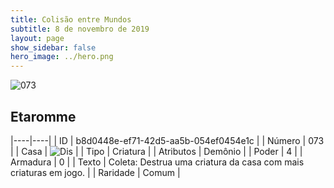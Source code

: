```yaml
---
title: Colisão entre Mundos
subtitle: 8 de novembro de 2019
layout: page
show_sidebar: false
hero_image: ../hero.png
---
```


![073](https://cdn.keyforgegame.com/media/card_front/pt/452_073_HW6P5W3J5G6C_pt.png)

## Etaromme

|----|----|
| ID | b8d0448e-ef71-42d5-aa5b-054ef0454e1c |
| Número | 073 |
| Casa | ![Dis](https://archonarcana.com/images/thumb/e/e8/Dis.png/22px-Dis.png "Dis") |
| Tipo | Criatura |
| Atributos | Demônio |
| Poder | 4 |
| Armadura | 0 |
| Texto | Coleta: Destrua uma criatura da casa com mais criaturas em jogo. |
| Raridade | Comum |
